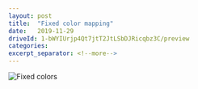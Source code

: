 ```yaml
---
layout: post
title:  "Fixed color mapping"
date:   2019-11-29
driveId: 1-bWYIUrjp4Qt7jtT2JtLSbDJRicqbz3C/preview
categories:
excerpt_separator: <!--more-->
---
```

<!--more-->
<img src="{{ site.baseurl }}/assets/images/color.jpg" alt="Fixed colors">
